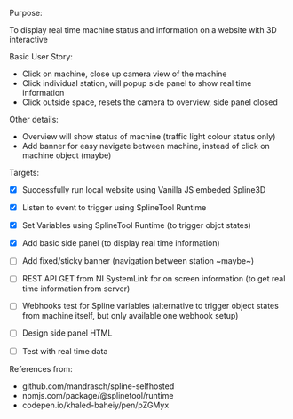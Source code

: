 Purpose:

To display real time machine status and information on a website with 3D interactive

Basic User Story:

- Click on machine, close up camera view of the machine
- Click individual station, will popup side panel to show real time information
- Click outside space, resets the camera to overview, side panel closed

Other details:

- Overview will show status of machine (traffic light colour status only)
- Add banner for easy navigate between machine, instead of click on machine object (maybe)

Targets:

- [x] Successfully run local website using Vanilla JS embeded Spline3D
- [x] Listen to event to trigger using SplineTool Runtime
- [x] Set Variables using SplineTool Runtime (to trigger objct states)
- [x] Add basic side panel (to display real time information)
- [ ] Add fixed/sticky banner (navigation between station ~maybe~)
- [ ] REST API GET from NI SystemLink for on screen information (to get real time information from server)
- [ ] Webhooks test for Spline variables (alternative to trigger object states from machine itself, but only available one webhook setup)
- [ ] Design side panel HTML
- [ ] Test with real time data


References from:

- github.com/mandrasch/spline-selfhosted
- npmjs.com/package/@splinetool/runtime
- codepen.io/khaled-baheiy/pen/pZGMyx

